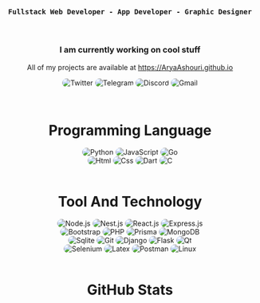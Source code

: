 <div align="center">
    <h4 align="center"><samp> Fullstack Web Developer - App Developer - Graphic Designer </samp></h4>
</div>

<br/>

<h3 align="center">
   I am currently working on cool stuff
</h3>

<p align="center">
    All of my projects are available at <a href="https://AryaAshouri.github.io" title="Arya Ashouri">https://AryaAshouri.github.io</a>
</p>

<p align="center">
    <img src="https://img.shields.io/badge/Twitter-323540?style=for-the-badge&logo=twitter&logoColor=5294E2" style="border-radius:15px" alt="Twitter">
    <img src="https://img.shields.io/badge/telegram-323540?style=for-the-badge&logo=telegram&logoColor=5294E2" style="border-radius:15px" alt="Telegram">
    <img src="https://img.shields.io/badge/Discord-323540?style=for-the-badge&logo=discord&logoColor=5294E2" style="border-radius:15px" alt="Discord">
    <img src="https://img.shields.io/badge/Gmail-323540?style=for-the-badge&logo=gmail&logoColor=5294E2" alt="Gmail" style="border-radius:15px">
</p>

<br/>

<h1 align="center">
    Programming Language
</h1>

<div align="center">
    <img src="https://img.shields.io/badge/Python-323540?style=for-the-badge&logo=python&logoColor=5294E2" alt="Python" style="border-radius:15px"/>
    <img src="https://img.shields.io/badge/JavaScript-323540?style=for-the-badge&logo=javascript&logoColor=5294E2" alt="JavaScript" style="border-radius:15px"/>
    <img src="https://img.shields.io/badge/Go-323540?style=for-the-badge&logo=go&logoColor=5294E2" alt="Go" style="border-radius:15px"/>
    <br/>
    <img src="https://img.shields.io/badge/Html-323540?style=for-the-badge&logo=html5&logoColor=5294E2" alt="Html" style="border-radius:15px"/>
    <img src="https://img.shields.io/badge/Css-323540?style=for-the-badge&logo=css3&logoColor=5294E2" alt="Css" style="border-radius:15px"/>
    <img src="https://img.shields.io/badge/Dart-323540?style=for-the-badge&logo=dart&logoColor=5294E2" alt="Dart" style="border-radius:15px"/>
    <img src="https://img.shields.io/badge/C-323540?style=for-the-badge&logo=c&logoColor=5294E2" alt="C" style="border-radius:15px"/>
</div>

<br/>

<h1 align="center">
    Tool And Technology
</h1>

<div align="center">
    <img src="https://img.shields.io/badge/Node.js-323540?style=for-the-badge&logo=node.js&logoColor=5294E2" alt="Node.js" style="border-radius:15px"/>
    <img src="https://img.shields.io/badge/Next.js-323540.svg?style=for-the-badge&logo=next.js&logoColor=5294E2" alt="Nest.js" style="border-radius:15px"/>
    <img src="https://img.shields.io/badge/React-323540?style=for-the-badge&logo=react&logoColor=5294E2" alt="React.js"  style="border-radius:15px"/>
    <img src="https://img.shields.io/badge/Express.js-323540.svg?style=for-the-badge&logo=express&logoColor=5294E2" alt="Express.js" style="border-radius:15px"/> 
    <br/>
    <img src="https://img.shields.io/badge/Bootstrap-323540.svg?&style=for-the-badge&logo=bootstrap&logoColor=5294E2" alt="Bootstrap" style="border-radius:15px"/>
    <img src="https://img.shields.io/badge/PHP-323540?style=for-the-badge&logo=php&logoColor=5294E2" alt="PHP" style="border-radius:15px"/>
    <img src="https://img.shields.io/badge/Prisma-323540?style=for-the-badge&logo=prisma&logoColor=5294E2" alt="Prisma" style="border-radius:15px"/>
    <img src="https://img.shields.io/badge/MongoDB-323540?style=for-the-badge&logo=mongodb&logoColor=5294E2" alt="MongoDB" style="border-radius:15px"/>
    <br/>
    <img src="https://img.shields.io/badge/Sqlite-323540.svg?style=for-the-badge&logo=sqlite&logoColor=5294E2" alt="Sqlite" style="border-radius:15px"/>
    <img src="https://img.shields.io/badge/git-323540.svg?style=for-the-badge&logo=git&logoColor=5294E2" alt="Git" style="border-radius:15px"/>
    <img src="https://img.shields.io/badge/Django-323540?style=for-the-badge&logo=django&logoColor=5294E2" alt="Django" style="border-radius:15px"/>
    <img src="https://img.shields.io/badge/Flask-323540.svg?&style=for-the-badge&logo=flask&logoColor=5294E2" alt="Flask" style="border-radius:15px"/>
    <img src="https://img.shields.io/badge/Qt-323540.svg?&style=for-the-badge&logo=qt&logoColor=5294E2" alt="Qt" style="border-radius:15px"/>
    <br/>
    <img src="https://img.shields.io/badge/Selenium-323540.svg?&style=for-the-badge&logo=selenium&logoColor=5294E2" alt="Selenium" style="border-radius:15px"/>
    <img src="https://img.shields.io/badge/Latex-323540.svg?&style=for-the-badge&logo=latex&logoColor=5294E2" alt="Latex" style="border-radius:15px"/>
    <img src="https://img.shields.io/badge/Postman-323540.svg?&style=for-the-badge&logo=postman&logoColor=5294E2" alt="Postman" style="border-radius:15px"/>
    <img src="https://img.shields.io/badge/Linux-323540.svg?&style=for-the-badge&logo=linux&logoColor=5294E2" alt="Linux" style="border-radius:15px"/>
    <br/>
</div>

<br/>

<h1 align="center">
    GitHub Stats
</h1>

<br/>

<div align="center">
    <img align="center" src="https://github-readme-stats.vercel.app/api?username=AryaAshouri&theme=gruvbox_duo&show_icons=true&include_all_commits=true&count_private=true&theme=react&hide_border=true&bg_color=323540&title_color=5294E2&icon_color=5294E2&text_color=ffffff&count_private=true"  alt=""/>
</div>
